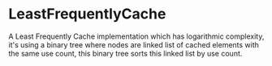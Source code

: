 # LeastFrequentlyCache

A Least Frequently Cache implementation which has logarithmic complexity, it's using a binary tree where nodes are linked list of cached elements
with the same use count, this binary tree sorts this linked list by use count.

